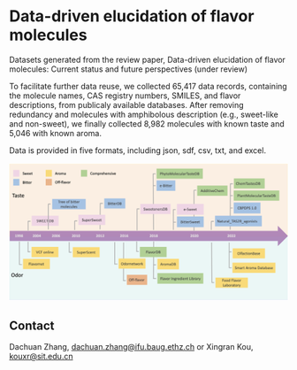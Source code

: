 # Data-driven elucidation of flavor molecules

Datasets generated from the review paper, Data-driven elucidation of flavor molecules: Current status and future perspectives (under review)

To facilitate further data reuse, we collected 65,417 data records, containing the molecule names, CAS registry numbers, SMILES, and flavor descriptions, from publicaly available databases. After removing redundancy and molecules with amphibolous description (e.g., sweet-like and non-sweet), we finally collected 8,982 molecules with known taste and 5,046 with known aroma. 

Data is provided in five formats, including json, sdf, csv, txt, and excel.

![image](https://github.com/DachuanZhang-FutureFood/flavor-science/blob/main/Overview.png)

## Contact
Dachuan Zhang, dachuan.zhang@ifu.baug.ethz.ch or 
Xingran Kou, kouxr@sit.edu.cn
